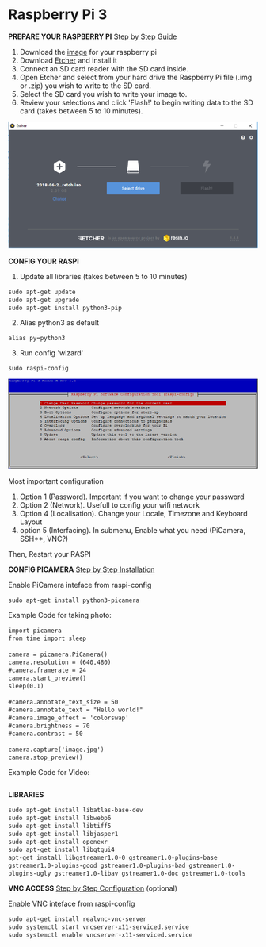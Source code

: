 # Raspberry Pi 3
**PREPARE YOUR RASPBERRY PI** [Step by Step Guide](https://www.raspberrypi.org/documentation/installation/installing-images/)

1. Download the [image](https://www.raspberrypi.org/downloads/) for your raspberry pi
2. Download [Etcher](https://etcher.io/) and install it
3. Connect an SD card reader with the SD card inside.
4. Open Etcher and select from your hard drive the Raspberry Pi file (.img or .zip) you wish to write to the SD card.
5. Select the SD card you wish to write your image to.
6. Review your selections and click 'Flash!' to begin writing data to the SD card (takes between 5 to 10 minutes).

![etcher](/images/etcher.PNG)


**CONFIG YOUR RASPI**

1. Update all libraries (takes between 5 to 10 minutes)
```
sudo apt-get update
sudo apt-get upgrade
sudo apt-get install python3-pip
```

2. Alias python3 as default
```
alias py=python3
```


3. Run config 'wizard'
```
sudo raspi-config
```
![raspi_config](/images/wizard.PNG)

Most important configuration

1. Option 1 (Password). Important if you want to change your password
2. Option 2 (Network). Usefull to config your wifi network
3. Option 4 (Localisation). Change your Locale, Timezone and Keyboard Layout
4. option 5 (Interfacing). In submenu, Enable what you need (PiCamera, SSH**, VNC?)

Then, Restart your RASPI


**CONFIG PICAMERA** [Step by Step Installation](https://projects.raspberrypi.org/en/projects/getting-started-with-picamera/4)

Enable PiCamera inteface from raspi-config
```
sudo apt-get install python3-picamera
```

Example Code for taking photo:
```
import picamera
from time import sleep

camera = picamera.PiCamera()
camera.resolution = (640,480)
#camera.framerate = 24
camera.start_preview()
sleep(0.1)

#camera.annotate_text_size = 50
#camera.annotate_text = "Hello world!"
#camera.image_effect = 'colorswap'
#camera.brightness = 70
#camera.contrast = 50

camera.capture('image.jpg')
camera.stop_preview()

```

Example Code for Video:
```
```


**LIBRARIES**

```
sudo apt-get install libatlas-base-dev
sudo apt-get install libwebp6
sudo apt-get install libtiff5
sudo apt-get install libjasper1
sudo apt-get install openexr
sudo apt-get install libqtgui4
apt-get install libgstreamer1.0-0 gstreamer1.0-plugins-base gstreamer1.0-plugins-good gstreamer1.0-plugins-bad gstreamer1.0-plugins-ugly gstreamer1.0-libav gstreamer1.0-doc gstreamer1.0-tools

```

**VNC ACCESS** [Step by Step Configuration](https://www.realvnc.com/es/connect/docs/raspberry-pi.html#raspberry-pi-setup) (optional)

Enable VNC inteface from raspi-config
```
sudo apt-get install realvnc-vnc-server
sudo systemctl start vncserver-x11-serviced.service
sudo systemctl enable vncserver-x11-serviced.service
```


